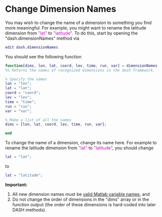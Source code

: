 # Change Dimension Names

You may wish to change the name of a dimension to something you find more meaningful. For example, you might want to rename the latitude dimension from <span style="color:#cc00cc">"lat"</span> to <span style="color:#cc00cc">"latitude"</span>. To do this, start by opening the "dash.dimensionNames" method via
```matlab
edit dash.dimensionNames
```

You should see the following function
```matlab
function[dims, lon, lat, coord, lev, time, run, var] = dimensionNames
%% Returns the names of recognized dimensions in the dash framework.

% Specify the names
lon = "lon";
lat = "lat";
coord = "coord";
lev = "lev";
time = "time";
run = "run";
var = "var";

% Make a list of all the names
dims = [lon, lat, coord, lev, time, run, var];

end
```

To change the name of a dimension, change its name here. For example to rename the latitude dimension from <span style="color:#cc00cc">"lat"</span> to <span style="color:#cc00cc">"latitude"</span>, you should change
```matlab
lat = "lat";
```
to
```matlab
lat = "latitude";
```
**Important:**
1. All new dimension names must be [valid Matlab variable names](https://www.mathworks.com/help/matlab/matlab_prog/variable-names.html), and
2. Do not change the order of dimensions in the "dims" array or in the function output (the order of these dimensions is hard-coded into later DASH methods).
